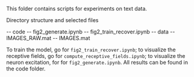 This folder contains scripts for experiments on text data. 

Directory structure and selected files

-- code 
    -- fig2_generate.ipynb
    -- fig2_train_recover.ipynb
-- data 
    -- IMAGES_RAW.mat 
    -- IMAGES.mat


To train the model, go for `fig2_train_recover.ipynb`; to visualize the receptive fields, go for `compute_receptive_fields.ipynb`; to visualize the neuron excitation, for for `fig2_generate.ipynb`.  All results can be found in the code folder.

